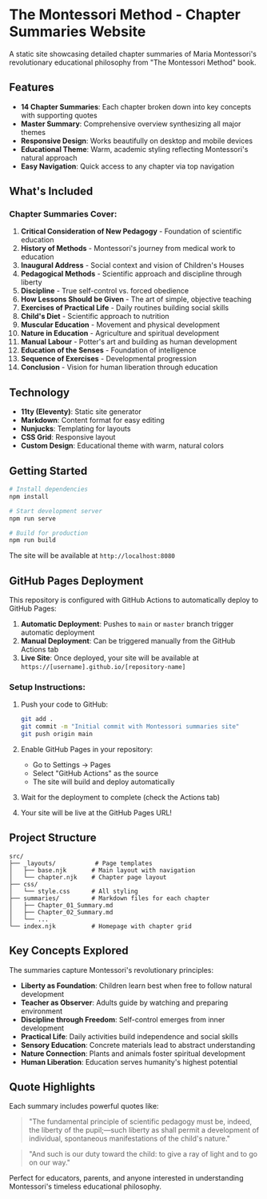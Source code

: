# The Montessori Method - Chapter Summaries Website

A static site showcasing detailed chapter summaries of Maria Montessori's revolutionary educational philosophy from "The Montessori Method" book.

## Features

- **14 Chapter Summaries**: Each chapter broken down into key concepts with supporting quotes
- **Master Summary**: Comprehensive overview synthesizing all major themes
- **Responsive Design**: Works beautifully on desktop and mobile devices
- **Educational Theme**: Warm, academic styling reflecting Montessori's natural approach
- **Easy Navigation**: Quick access to any chapter via top navigation

## What's Included

### Chapter Summaries Cover:
1. **Critical Consideration of New Pedagogy** - Foundation of scientific education
2. **History of Methods** - Montessori's journey from medical work to education
3. **Inaugural Address** - Social context and vision of Children's Houses
4. **Pedagogical Methods** - Scientific approach and discipline through liberty
5. **Discipline** - True self-control vs. forced obedience
6. **How Lessons Should be Given** - The art of simple, objective teaching
7. **Exercises of Practical Life** - Daily routines building social skills
8. **Child's Diet** - Scientific approach to nutrition
9. **Muscular Education** - Movement and physical development
10. **Nature in Education** - Agriculture and spiritual development
11. **Manual Labour** - Potter's art and building as human development
12. **Education of the Senses** - Foundation of intelligence
13. **Sequence of Exercises** - Developmental progression
14. **Conclusion** - Vision for human liberation through education

## Technology

- **11ty (Eleventy)**: Static site generator
- **Markdown**: Content format for easy editing
- **Nunjucks**: Templating for layouts
- **CSS Grid**: Responsive layout
- **Custom Design**: Educational theme with warm, natural colors

## Getting Started

```bash
# Install dependencies
npm install

# Start development server
npm run serve

# Build for production
npm run build
```

The site will be available at `http://localhost:8080`

## GitHub Pages Deployment

This repository is configured with GitHub Actions to automatically deploy to GitHub Pages:

1. **Automatic Deployment**: Pushes to `main` or `master` branch trigger automatic deployment
2. **Manual Deployment**: Can be triggered manually from the GitHub Actions tab
3. **Live Site**: Once deployed, your site will be available at `https://[username].github.io/[repository-name]`

### Setup Instructions:

1. Push your code to GitHub:
   ```bash
   git add .
   git commit -m "Initial commit with Montessori summaries site"
   git push origin main
   ```

2. Enable GitHub Pages in your repository:
   - Go to Settings → Pages
   - Select "GitHub Actions" as the source
   - The site will build and deploy automatically

3. Wait for the deployment to complete (check the Actions tab)

4. Your site will be live at the GitHub Pages URL!

## Project Structure

```
src/
├── _layouts/           # Page templates
│   ├── base.njk       # Main layout with navigation
│   └── chapter.njk    # Chapter page layout
├── css/
│   └── style.css      # All styling
├── summaries/         # Markdown files for each chapter
│   ├── Chapter_01_Summary.md
│   ├── Chapter_02_Summary.md
│   └── ...
└── index.njk          # Homepage with chapter grid
```

## Key Concepts Explored

The summaries capture Montessori's revolutionary principles:

- **Liberty as Foundation**: Children learn best when free to follow natural development
- **Teacher as Observer**: Adults guide by watching and preparing environment
- **Discipline through Freedom**: Self-control emerges from inner development
- **Practical Life**: Daily activities build independence and social skills  
- **Sensory Education**: Concrete materials lead to abstract understanding
- **Nature Connection**: Plants and animals foster spiritual development
- **Human Liberation**: Education serves humanity's highest potential

## Quote Highlights

Each summary includes powerful quotes like:

> "The fundamental principle of scientific pedagogy must be, indeed, the liberty of the pupil;—such liberty as shall permit a development of individual, spontaneous manifestations of the child's nature."

> "And such is our duty toward the child: to give a ray of light and to go on our way."

Perfect for educators, parents, and anyone interested in understanding Montessori's timeless educational philosophy.
